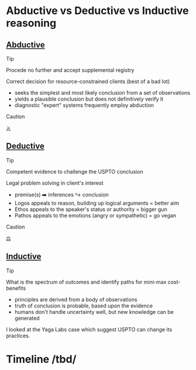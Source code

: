 #  Abductive vs Deductive vs Inductive reasoning

## [Abductive](https://en.wikipedia.org/wiki/Abductive_reasoning)

> [!TIP]
> Procede no further and accept supplemental registry
> 
> Correct decision for resource-constrained clients (best of a bad lot)

- seeks the simplest and most likely conclusion from a set of observations
- yields a plausible conclusion but does not definitively verify it
- diagnostic "expert" systems frequently employ abduction

> [!Caution]
> [⚔️](https://youtu.be/UYv_6BMg1YU?list=PLuKCuijf9J-VpqBK-lAk79S2euyEWDiIP&t=3000)

## [Deductive](https://en.wikipedia.org/wiki/Deductive_reasoning)

> [!TIP]
> Competent evidence to challenge the USPTO conclusion
> 
> Legal problem solving in client's interest

- premise(s) ➡️ inferences ↪️ conclusion
- Logos appeals to reason, building up logical arguments = better aim
- Ethos appeals to the speaker's status or authority = bigger gun
- Pathos appeals to the emotions (angry or sympathetic) = go vegan

> [!Caution]
> [⚖️](https://youtu.be/a4uvlYLj1GI?list=PLuKCuijf9J-VpqBK-lAk79S2euyEWDiIP&t=2970)

## [Inductive](https://en.wikipedia.org/wiki/Inductive_reasoning)

> [!TIP]
> What is the spectrum of outcomes and identify paths for mini-max cost-benefits

-  principles are derived from a body of observations
-  truth of conclusion is probable, based upon the evidence
-  humans don't handle uncertainty well, but new knowledge can be generated

I looked at the Yaga Labs case which suggest USPTO can change its practices.

# Timeline /tbd/
